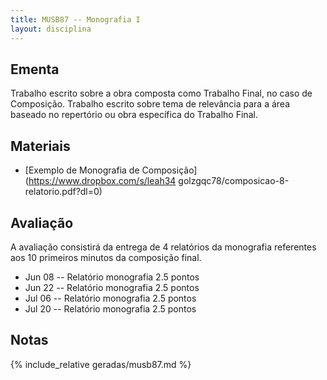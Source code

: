 ```yaml
---
title: MUSB87 -- Monografia I
layout: disciplina
---
```


## Ementa

Trabalho escrito sobre a obra composta como Trabalho Final, no caso de
Composição. Trabalho escrito sobre tema de relevância para a área
baseado no repertório ou obra específica do Trabalho Final.

## Materiais

- [Exemplo de Monografia de Composição](https://www.dropbox.com/s/leah34
  golzgqc78/composicao-8-relatorio.pdf?dl=0)

## Avaliação

A avaliação consistirá da entrega de 4 relatórios da monografia
referentes aos 10 primeiros minutos da composição final.

- Jun 08 -- Relatório monografia 2.5 pontos
- Jun 22 -- Relatório monografia 2.5 pontos
- Jul 06 -- Relatório monografia 2.5 pontos
- Jul 20 -- Relatório monografia 2.5 pontos


## Notas

{% include_relative geradas/musb87.md %}
